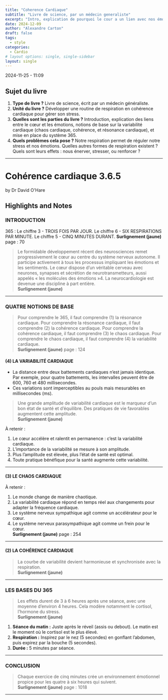 ```yaml
---
title: "Coherence Cardiaque"
subtitle: "Livre de science, par un médecin generaliste"
excerpt: "Intro, explication de pourquoi le cour a un lien avec nos émotion, explication des notions de base cardiaque (variabilité cardiaque, chaos cardiaque, coherence et resonance cardiaque) + mise en place du systeme de base 365"
date: 2024-12-09
author: "Alexandre Carton"
draft: false
tags:
  - style
categories:
  - Cardio
# layout options: single, single-sidebar
layout: single
---
```


2024-11-25 - 11:09

## Sujet du livre

1. **Type de livre ?** Livre de science, écrit par un médecin généraliste.
2. **Unité du livre ?** Développer une routine de respiration en cohérence cardiaque pour gérer son stress.
3. **Quelles sont les parties du livre ?** Introduction, explication des liens entre le cœur et les émotions, notions de base sur la variabilité cardiaque (chaos cardiaque, cohérence, et résonance cardiaque), et mise en place du système 365.
4. **Quels problèmes cela pose ?** Notre respiration permet de réguler notre stress et nos émotions. Quelles autres formes de respiration existent ? Quels sont leurs effets : nous énerver, stresser, ou renforcer ?

---

# Cohérence cardiaque 3.6.5
by Dr David O'Hare

## Highlights and Notes

### INTRODUCTION

365 : Le chiffre 3 - TROIS FOIS PAR JOUR. Le chiffre 6 - SIX RESPIRATIONS PAR MINUTE. Le chiffre 5 - CINQ MINUTES DURANT.
**Surlignement (jaune)** page : 70 

> Le formidable développement récent des neurosciences remet progressivement le cœur au centre du système nerveux autonome. Il participe activement à tous les processus impliquant les émotions et les sentiments. Le cœur dispose d’un véritable cerveau avec neurones, synapses et sécrétion de neurotransmetteurs, aussi appelés « les molécules des émotions »4. La neurocardiologie est devenue une discipline à part entière.  
**Surlignement (jaune)**  

---

### QUATRE NOTIONS DE BASE

> Pour comprendre le 365, il faut comprendre (1) la résonance cardiaque. Pour comprendre la résonance cardiaque, il faut comprendre (2) la cohérence cardiaque. Pour comprendre la cohérence cardiaque, il faut comprendre (3) le chaos cardiaque. Pour comprendre le chaos cardiaque, il faut comprendre (4) la variabilité cardiaque.  
**Surlignement (jaune)** page : 124 

#### (4) LA VARIABILITÉ CARDIAQUE

- La distance entre deux battements cardiaques n’est jamais identique. Par exemple, pour quatre battements, les intervalles peuvent être de 600, 760 et 480 millisecondes.
- Ces variations sont imperceptibles au pouls mais mesurables en millisecondes (ms).

> Une grande amplitude de variabilité cardiaque est le marqueur d’un bon état de santé et d’équilibre. Des pratiques de vie favorables augmentent cette amplitude.  
**Surlignement (jaune)**  

À retenir :
1. Le cœur accélère et ralentit en permanence : c’est la variabilité cardiaque.  
2. L’importance de la variabilité se mesure à son amplitude.  
3. Plus l’amplitude est élevée, plus l’état de santé est optimal.  
4. Toute pratique bénéfique pour la santé augmente cette variabilité.  

---

#### (3) LE CHAOS CARDIAQUE

À retenir :
1. Le monde change de manière chaotique.  
2. La variabilité cardiaque répond en temps réel aux changements pour adapter la fréquence cardiaque.  
3. Le système nerveux sympathique agit comme un accélérateur pour le cœur.  
4. Le système nerveux parasympathique agit comme un frein pour le cœur.  
**Surlignement (jaune)** page : 254  

---

#### (2) LA COHÉRENCE CARDIAQUE

> La courbe de variabilité devient harmonieuse et synchronisée avec la respiration.  
**Surlignement (jaune)**  

---

### LES BASES DU 365

> Les effets durent de 3 à 6 heures après une séance, avec une moyenne d’environ 4 heures. Cela modère notamment le cortisol, l’hormone du stress.  
**Surlignement (jaune)**  

1. **Séance du matin :** Juste après le réveil (assis ou debout). Le matin est le moment où le cortisol est le plus élevé.  
2. **Respiration :** Inspirez par le nez (5 secondes) en gonflant l’abdomen, puis expirez par la bouche (5 secondes).  
3. **Durée :** 5 minutes par séance.  

---

### CONCLUSION

> Chaque exercice de cinq minutes crée un environnement émotionnel propice pour les quatre à six heures qui suivent.  
**Surlignement (jaune)** page : 1018  

---



